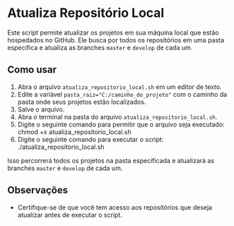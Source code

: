 # Atualiza Repositório Local

Este script permite atualizar os projetos em sua máquina local que estão hospedados no GitHub. Ele busca por todos os repositórios em uma pasta específica e atualiza as branches `master` e `develop` de cada um.

## Como usar

1. Abra o arquivo `atualiza_repositorio_local.sh` em um editor de texto.
2. Edite a variável `pasta_raiz="C:/caminho_do_projeto"` com o caminho da pasta onde seus projetos estão localizados.
3. Salve o arquivo.
4. Abra o terminal na pasta do arquivo `atualiza_repositorio_local.sh`.
5. Digite o seguinte comando para permitir que o arquivo seja executado: chmod +x atualiza_repositorio_local.sh
6. Digite o seguinte comando para executar o script: ./atualiza_repositorio_local.sh


Isso percorrerá todos os projetos na pasta especificada e atualizará as branches `master` e `develop` de cada um.

## Observações

- Certifique-se de que você tem acesso aos repositórios que deseja atualizar antes de executar o script.

